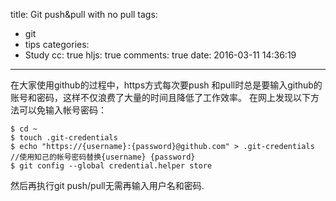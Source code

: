 title: Git push&pull with no pull
tags:
  - git
  - tips
categories:
  - Study
cc: true
hljs: true
comments: true
date: 2016-03-11 14:36:19
---
在大家使用github的过程中，https方式每次要push 和pull时总是要输入github的账号和密码，这样不仅浪费了大量的时间且降低了工作效率。
在网上发现以下方法可以免输入帐号密码：
```
$ cd ~
$ touch .git-credentials
$ echo "https://{username}:{password}@github.com" > .git-credentials  //使用知己的帐号密码替换{username} {password}
$ git config --global credential.helper store
```
然后再执行git push/pull无需再输入用户名和密码.
